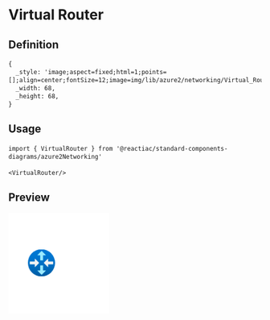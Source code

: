 # Virtual Router

## Definition

```
{
  _style: 'image;aspect=fixed;html=1;points=[];align=center;fontSize=12;image=img/lib/azure2/networking/Virtual_Router.svg;strokeColor=none;',
  _width: 68,
  _height: 68,
}
```

## Usage

```
import { VirtualRouter } from '@reactiac/standard-components-diagrams/azure2Networking'

<VirtualRouter/>
```

## Preview

<img src="./virtual-router.png" width="200"/>

